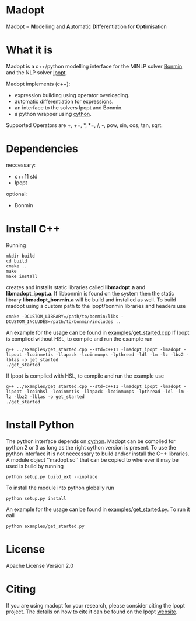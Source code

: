 Madopt
======
Madopt = **M**odelling and **A**utomatic **D**ifferentiation for **Opt**imisation

What it is
==========

Madopt is a c++/python modelling interface for the MINLP solver [Bonmin](https://projects.coin-or.org/Bonmin) and the NLP solver [Ipopt](https://projects.coin-or.org/Ipopt).

Madopt implements (c++):
- expression building using operator overloading. 
- automatic differentiation for expressions.
- an interface to the solvers Ipopt and Bonmin.
- a python wrapper using [cython](http://cython.org/).

Supported Operators are 
+, +=, *, *=, /, -, pow, sin, cos, tan, sqrt.

Dependencies
============
neccessary:
- c++11 std
- Ipopt

optional:
- Bonmin

Install C++
===========
Running
```
mkdir build
cd build
cmake ..
make
make install
```
creates and installs static libraries called **libmadopt.a** and **libmadopt_ipopt.a**.
If libbonmin is found on the system then the static library **libmadopt_bonmin.a**
will be build and installed as well.
To build madopt using a custom path to the ipopt/bonmin libraries and headers
use
```
cmake -DCUSTOM_LIBRARY=/path/to/bonmin/libs -DCUSTOM_INCLUDES=/path/to/bonmin/includes ..
```
An example for the usage can be found in [examples/get_started.cpp](examples/get_started.cpp)
If Ipopt is complied without HSL, to compile and run the example run
```
g++ ../examples/get_started.cpp --std=c++11 -lmadopt_ipopt -lmadopt -lipopt -lcoinmetis -llapack -lcoinmumps -lpthread -ldl -lm -lz -lbz2 -lblas -o get_started
./get_started
```
If Ipopt is complied with HSL, to compile and run the example use
```
g++ ../examples/get_started.cpp --std=c++11 -lmadopt_ipopt -lmadopt -lipopt -lcoinhsl -lcoinmetis -llapack -lcoinmumps -lpthread -ldl -lm -lz -lbz2 -lblas -o get_started
./get_started
```

Install Python
==============
The python interface depends on [cython](http://cython.org/). 
Madopt can be complied for python 2 or 3 as long as the right cython version is present.
To use the python interface it is not neccessary to build and/or install the
C++ libraries.
A module object ''madopt.so'' that can be copied to wherever it may be used is
build by running
```
python setup.py build_ext --inplace
```
To install the module into python globally run
```
python setup.py install
```
An example for the usage can be found in [examples/get_started.py](examples/get_started.py). To run it call
```
python examples/get_started.py
```

License
=======

Apache License Version 2.0

Citing
======

If you are using madopt for your research, please consider citing the Ipopt project. The details on how to cite it can be found on the Ipopt [website](https://projects.coin-or.org/Ipopt).

